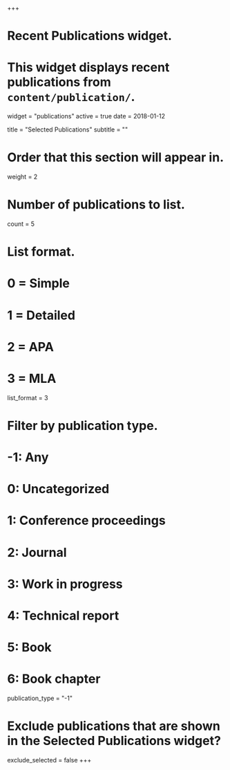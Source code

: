 +++
# Recent Publications widget.
# This widget displays recent publications from `content/publication/`.
widget = "publications"
active = true
date = 2018-01-12

title = "Selected Publications"
subtitle = ""

# Order that this section will appear in.
weight = 2

# Number of publications to list.
count = 5

# List format.
#   0 = Simple
#   1 = Detailed
#   2 = APA
#   3 = MLA
list_format = 3

# Filter by publication type.
# -1: Any
#  0: Uncategorized
#  1: Conference proceedings
#  2: Journal
#  3: Work in progress
#  4: Technical report
#  5: Book
#  6: Book chapter
publication_type = "-1"

# Exclude publications that are shown in the Selected Publications widget?
exclude_selected = false
+++

